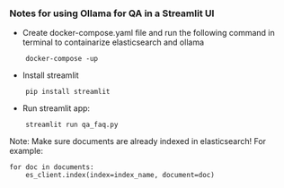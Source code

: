 ### Notes for using Ollama for QA in a Streamlit UI 

- Create docker-compose.yaml file and run the following command in terminal to containarize elasticsearch and ollama
```
    docker-compose -up
```
- Install streamlit 

```
    pip install streamlit  
```
- Run  streamlit app:
```
    streamlit run qa_faq.py
```
Note: Make sure documents are already indexed in elasticsearch! For example:

```
for doc in documents:
    es_client.index(index=index_name, document=doc)
```
